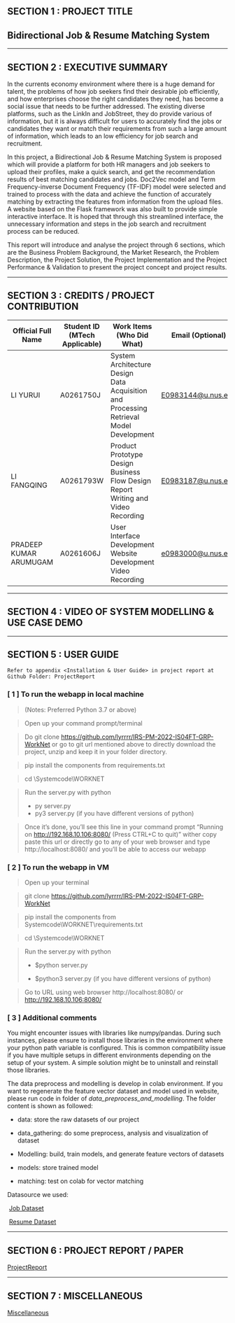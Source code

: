 ## SECTION 1 : PROJECT TITLE

## **Bidirectional Job & Resume Matching System**



------

## SECTION 2 : EXECUTIVE SUMMARY

In the currents economy environment where there is a huge demand for talent, the problems of how job seekers find their desirable job efficiently, and how enterprises choose the right candidates they need, has become a social issue that needs to be further addressed. The existing diverse platforms, such as the LinkIn and JobStreet, they do provide various of information, but it is always difficult for users to accurately find the jobs or candidates they want or match their requirements from such a large amount of information, which leads to an low efficiency for job search and recruitment.

In this project, a Bidirectional Job & Resume Matching System is proposed which will provide a platform for both HR managers and job seekers to upload their profiles, make a quick search, and get the recommendation results of best matching candidates and jobs. Doc2Vec model and Term Frequency-inverse Document Frequency (TF-IDF) model were selected and trained to process with the data and achieve the function of accurately matching by extracting the features from information from the upload files. A website based on the Flask framework was also built to provide simple interactive interface. It is hoped that through this streamlined interface, the unnecessary information and steps in the job search and recruitment process can be reduced.

This report will introduce and analyse the project through 6 sections, which are the Business Problem Background, the Market Research, the Problem Description, the Project Solution, the Project Implementation and the Project Performance & Validation to present the project concept and project results.

------

## SECTION 3 : CREDITS / PROJECT CONTRIBUTION

| Official Full Name     | Student ID (MTech Applicable) | Work Items (Who Did What)                                    | Email (Optional)   |
| ---------------------- | ----------------------------- | ------------------------------------------------------------ | ------------------ |
| LI YURUI               | A0261750J                     | System Architecture Design<br />Data Acquisition and Processing <br />Retrieval Model Development | E0983144@u.nus.edu |
| LI FANGQING            | A0261793W                     | Product Prototype Design<br/> Business Flow Design<br/> Report Writing and Video Recording | E0983187@u.nus.edu |
| PRADEEP KUMAR ARUMUGAM | A0261606J                     | User Interface Development Website Development Video Recording | e0983000@u.nus.edu |

------

## SECTION 4 : VIDEO OF SYSTEM MODELLING & USE CASE DEMO



------

## SECTION 5 : USER GUIDE

```
Refer to appendix <Installation & User Guide> in project report at Github Folder: ProjectReport
```

### [ 1 ] To run the webapp in local machine

>  (Notes: Preferred Python 3.7 or above)

> Open up your command prompt/terminal

> Do git clone https://github.com/lyrrrr/IRS-PM-2022-IS04FT-GRP-WorkNet or go to git url mentioned above to directly download the project, unzip and keep it in your folder directory.

> pip install the components from requirements.txt

> cd <your folder path>\Systemcode\WORKNET	

> Run the server.py with python
>
> - py server.py
> - py3 server.py (if you have different versions of python)

> Once it’s done, you’ll see this line in your command prompt “Running on http://192.168.10.106:8080/ (Press CTRL+C to quit)” wither copy paste this url or directly go to any of your web browser and type http://localhost:8080/ and you’ll be able to access our webapp



### [ 2 ] To run the webapp in VM

> Open up your terminal

> git clone <https://github.com/lyrrrr/IRS-PM-2022-IS04FT-GRP-WorkNet>

> pip install the components from Systemcode\WORKNET\requirements.txt

> cd <your folder path>\Systemcode\WORKNET	

> Run the server.py with python
>
> - $python server.py
>
> - $python3 server.py (if you have different versions of python)

> Go to URL using web browser http://localhost:8080/ or http://192.168.10.106:8080/



### [ 3 ] Additional comments

You might encounter issues with libraries like numpy/pandas. During such instances, please ensure to install those libraries in the environment where your python path variable is configured. This is common compatibility issue if you have multiple setups in different environments depending on the setup of your system. A simple solution might be to uninstall and reinstall those libraries.



The data preprocess and modelling is develop in colab environment. If you want to regenerate the feature vector dataset and model used in website, please run code in folder of *data_preprocess_and_modelling*. The folder content is shown as followed:

- data: store the raw datasets of our project

- data_gathering: do some preprocess, analysis and visualization of dataset

- Modelling: build, train models, and generate feature vectors of datasets

- models: store trained model

- matching: test on colab for vector matching



Datasource we used:

​			[Job Dataset](https://www.kaggle.com/PromptCloudHQ/jobs-on-naukricom)

​			[Resume Dataset](https://www.kaggle.com/datasets/snehaanbhawal/resume-dataset)

------

## SECTION 6 : PROJECT REPORT / PAPER

[ProjectReport](https://github.com/lyrrrr/IRS-PM-2022-IS04FT-GRP-WorkNet/tree/main/ProjectReport)

------

## SECTION 7 : MISCELLANEOUS

[Miscellaneous](https://github.com/lyrrrr/IRS-PM-2022-IS04FT-GRP-WorkNet/tree/main/Miscellaneous)

